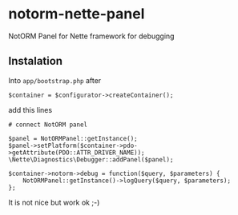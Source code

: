 notorm-nette-panel
==================

NotORM Panel for Nette framework for debugging

Instalation
-----------

Into `app/bootstrap.php` after

	$container = $configurator->createContainer();

add this lines

	# connect NotORM panel

	$panel = NotORMPanel::getInstance();
	$panel->setPlatform($container->pdo->getAttribute(PDO::ATTR_DRIVER_NAME));
	\Nette\Diagnostics\Debugger::addPanel($panel);

	$container->notorm->debug = function($query, $parameters) {
		NotORMPanel::getInstance()->logQuery($query, $parameters);
	};

It is not nice but work ok ;-)



